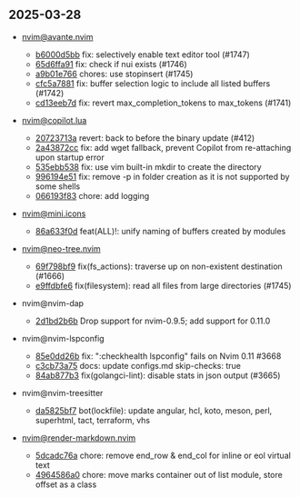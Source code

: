 ## 2025-03-28

* nvim@avante.nvim
  - [b6000d5bb](https://github.com/yetone/avante.nvim/commit/b6000d5bbcb85e3b11177846220bfd438fc013dd) fix: selectively enable text editor tool (#1747)
  - [65d6ffa91](https://github.com/yetone/avante.nvim/commit/65d6ffa91703aaf779f4cd77d6e05ff5a1ab1dcf) fix: check if nui exists (#1746)
  - [a9b01e766](https://github.com/yetone/avante.nvim/commit/a9b01e766e90ff49690bfa8ff651f9a7e80f7d7b) chores: use stopinsert (#1745)
  - [cfc5a7881](https://github.com/yetone/avante.nvim/commit/cfc5a78813909a1aa2c25ec7f1d8d37f078f60da) fix: buffer selection logic to include all listed buffers (#1742)
  - [cd13eeb7d](https://github.com/yetone/avante.nvim/commit/cd13eeb7d9093b74b14da7382d49addbf9846f04) fix: revert max_completion_tokens to max_tokens (#1741)

* nvim@copilot.lua
  - [20723713a](https://github.com/zbirenbaum/copilot.lua/commit/20723713aa5fbfd535fcf0cd28753a899ca3d526) revert: back to before the binary update (#412)
  - [2a43872cc](https://github.com/zbirenbaum/copilot.lua/commit/2a43872cc6415927e730da7a7f603b34e162bde7) fix: add wget fallback, prevent Copilot from re-attaching upon startup error
  - [535ebb538](https://github.com/zbirenbaum/copilot.lua/commit/535ebb53880ae67e33d9e50b503d25f9ef3ca06c) fix: use vim built-in mkdir to create the directory
  - [996194e51](https://github.com/zbirenbaum/copilot.lua/commit/996194e514dfe08a6eab0eb800fa5ec2725c1251) fix: remove -p in folder creation as it is not supported by some shells
  - [066193f83](https://github.com/zbirenbaum/copilot.lua/commit/066193f83103943622a309d17d14e7e8d1ce1a47) chore: add logging

* nvim@mini.icons
  - [86a633f0d](https://github.com/echasnovski/mini.icons/commit/86a633f0dffcfd80110bac86681dbf4b5c37ba5c) feat(ALL)!: unify naming of buffers created by modules

* nvim@neo-tree.nvim
  - [69f798bf9](https://github.com/nvim-neo-tree/neo-tree.nvim/commit/69f798bf9493b84df660ac3c6b2fc03e23956d25) fix(fs_actions): traverse up on non-existent destination (#1666)
  - [e9ffdbfe6](https://github.com/nvim-neo-tree/neo-tree.nvim/commit/e9ffdbfe6924f62e8973232c084332a821498757) fix(filesystem): read all files from large directories (#1745)

* nvim@nvim-dap
  - [2d1bd2b6b](https://github.com/mfussenegger/nvim-dap/commit/2d1bd2b6bd0f366a531b6d5b0f8a955d804c918a) Drop support for nvim-0.9.5; add support for 0.11.0

* nvim@nvim-lspconfig
  - [85e0dd26b](https://github.com/neovim/nvim-lspconfig/commit/85e0dd26b710e834a105d679200d01e326a3d2b0) fix: ":checkhealth lspconfig" fails on Nvim 0.11 #3668
  - [c3cb73a75](https://github.com/neovim/nvim-lspconfig/commit/c3cb73a75bbf58a82764c563c17bcf87bdd89595) docs: update configs.md skip-checks: true
  - [84ab877b3](https://github.com/neovim/nvim-lspconfig/commit/84ab877b3c5200c52b635a3c260da7567528b7d4) fix(golangci-lint): disable stats in json output (#3665)

* nvim@nvim-treesitter
  - [da5825bf7](https://github.com/nvim-treesitter/nvim-treesitter/commit/da5825bf70cc2ea7eacd1e60c32c07baf19adeba) bot(lockfile): update angular, hcl, koto, meson, perl, superhtml, tact, terraform, vhs

* nvim@render-markdown.nvim
  - [5dcadc76a](https://github.com/MeanderingProgrammer/render-markdown.nvim/commit/5dcadc76aca61156ff5156cd2d0339e5fbe741c3) chore: remove end_row & end_col for inline or eol virtual text
  - [4964586a0](https://github.com/MeanderingProgrammer/render-markdown.nvim/commit/4964586a0c58127aef1fba8336520fe042255353) chore: move marks container out of list module, store offset as a class